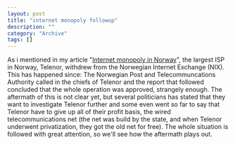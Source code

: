 ```yaml
--- 
layout: post 
title: "internet monopoly followup"
description: ""
category: "Archive"
tags: []
---  
```

As i mentioned in my article "<a href="http://phun-ky.net/2007/06/internet-monopoly-in-norway">Internet monopoly in Norway</a>", the largest ISP in Norway, Telenor, withdrew from the Norwegian Internet Exchange (NIX). This has happened since:
 The Norwegian Post and Telecommuncations Authority called in the chiefs of Telenor and the report that followed concluded that the whole operation was approved, strangely enough.
 The aftermath of this is not clear yet, but several politicians has stated that they want to investigate Telenor further and some even went so far to say that Telenor have to give up all of their profit basis, the wired telecommunications net (the net was build by the state, and when Telenor underwent privatization, they got the old net for free).
 The whole situation is followed with great attention, so we'll see how the aftermath plays out.
